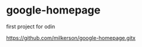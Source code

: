 google-homepage
===============

first project for odin

https://github.com/milkerson/google-homepage.gitx
